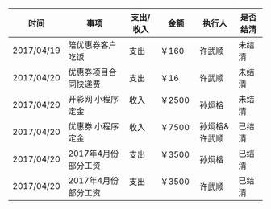 | 时间       | 事项                  | 支出/收入 | 金额   | 执行人 | 是否结清 |
| -----------|-----------------------|---------- | ------ | ------ | -------- |
| 2017/04/19 | 陪优惠券客户吃饭      | 支出      | ￥160  | 许武顺 | 未结清   |
| 2017/04/20 | 优惠券项目合同快递费  | 支出      | ￥16   | 许武顺 | 未结清   |
| 2017/04/20 | 开彩网 小程序定金 | 收入      | ￥2500   | 孙炯榕 | 未结清   |
| 2017/04/20 | 优惠券 小程序定金 | 收入      | ￥7500   | 孙炯榕&许武顺 | 已结清   |
| 2017/04/20 | 2017年4月份 部分工资 | 支出      | ￥3500   | 孙炯榕 | 已结清   |
| 2017/04/20 | 2017年4月份 部分工资 | 支出      | ￥3500   | 许武顺 | 已结清   |

